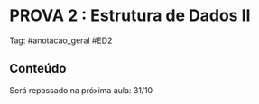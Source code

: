 # PROVA 2 : Estrutura de Dados II

Tag: #anotacao_geral #ED2

## Conteúdo

Será repassado na próxima aula: 31/10
